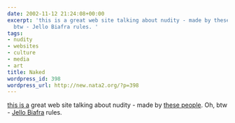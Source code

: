 ```yaml
---
date: 2002-11-12 21:24:08+00:00
excerpt: 'this is a great web site talking about nudity - made by these people. Oh,
  btw - Jello Biafra rules. '
tags:
- nudity
- websites
- culture
- media
- art
title: Naked
wordpress_id: 398
wordpress_url: http://new.nata2.org/?p=398
---
```


<a href="http://120seconds.com/features/011207_naked/011207_naked.html">this is a</a> great web site talking about nudity - made by <a href="http://120seconds.com/index.cfm">these people</a>. Oh, btw - <a href="http://120seconds.com/features/020419_biafra/feature/index.html">Jello Biafra</a> rules.